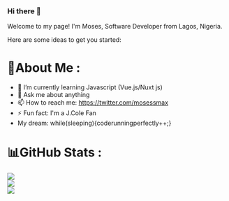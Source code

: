 ### Hi there 👋

Welcome to my page!
I'm Moses, Software Developer from  Lagos, Nigeria.
<!--
**adebayo-moses/Adebayo-Moses** is a ✨ _special_ ✨ repository because its `README.md` (this file) appears on your GitHub profile. -->
Here are some ideas to get you started:
# 💫About Me :

- 🌱 I’m currently learning Javascript (Vue.js/Nuxt js)
- 💬 Ask me about anything
- 📫 How to reach me: https://twitter.com/mosessmax
- ⚡ Fun fact: I'm a J.Cole Fan
- My dream: while(sleeping){coderunningperfectly++;}


# 📊GitHub Stats :
![](https://github-readme-stats.vercel.app/api?username=adebayo-moses&theme=nord&hide_border=true&include_all_commits=false&count_private=true)<br/>
![](https://github-readme-streak-stats.herokuapp.com/?user=adebayo-moses&theme=nord&hide_border=true)<br/>
![](https://github-readme-stats.vercel.app/api/top-langs/?username=adebayo-moses&theme=nord&hide_border=true&include_all_commits=false&count_private=true&layout=compact)

